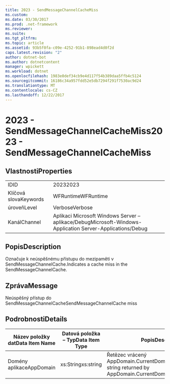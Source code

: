 ```yaml
---
title: 2023 - SendMessageChannelCacheMiss
ms.custom: 
ms.date: 03/30/2017
ms.prod: .net-framework
ms.reviewer: 
ms.suite: 
ms.tgt_pltfrm: 
ms.topic: article
ms.assetid: 93b5f0fa-c09e-4252-91b1-898ead4d0f2d
caps.latest.revision: "2"
author: dotnet-bot
ms.author: dotnetcontent
manager: wpickett
ms.workload: dotnet
ms.openlocfilehash: 1983e0def34cb9e4d117f54b389daa5ffb4c5124
ms.sourcegitcommit: 16186c34a957fdd52e5db7294f291f7530ac9d24
ms.translationtype: MT
ms.contentlocale: cs-CZ
ms.lasthandoff: 12/22/2017
---
```

# <a name="2023---sendmessagechannelcachemiss"></a><span data-ttu-id="97e61-102">2023 - SendMessageChannelCacheMiss</span><span class="sxs-lookup"><span data-stu-id="97e61-102">2023 - SendMessageChannelCacheMiss</span></span>
## <a name="properties"></a><span data-ttu-id="97e61-103">Vlastnosti</span><span class="sxs-lookup"><span data-stu-id="97e61-103">Properties</span></span>  
  
|||  
|-|-|  
|<span data-ttu-id="97e61-104">ID</span><span class="sxs-lookup"><span data-stu-id="97e61-104">ID</span></span>|<span data-ttu-id="97e61-105">2023</span><span class="sxs-lookup"><span data-stu-id="97e61-105">2023</span></span>|  
|<span data-ttu-id="97e61-106">Klíčová slova</span><span class="sxs-lookup"><span data-stu-id="97e61-106">Keywords</span></span>|<span data-ttu-id="97e61-107">WFRuntime</span><span class="sxs-lookup"><span data-stu-id="97e61-107">WFRuntime</span></span>|  
|<span data-ttu-id="97e61-108">úroveň</span><span class="sxs-lookup"><span data-stu-id="97e61-108">Level</span></span>|<span data-ttu-id="97e61-109">Verbose</span><span class="sxs-lookup"><span data-stu-id="97e61-109">Verbose</span></span>|  
|<span data-ttu-id="97e61-110">Kanál</span><span class="sxs-lookup"><span data-stu-id="97e61-110">Channel</span></span>|<span data-ttu-id="97e61-111">Aplikaci Microsoft Windows Server – aplikace/Debug</span><span class="sxs-lookup"><span data-stu-id="97e61-111">Microsoft-Windows-Application Server-Applications/Debug</span></span>|  
  
## <a name="description"></a><span data-ttu-id="97e61-112">Popis</span><span class="sxs-lookup"><span data-stu-id="97e61-112">Description</span></span>  
 <span data-ttu-id="97e61-113">Označuje k neúspěšnému přístupu do mezipaměti v SendMessageChannelCache.</span><span class="sxs-lookup"><span data-stu-id="97e61-113">Indicates a cache miss in the SendMessageChannelCache.</span></span>  
  
## <a name="message"></a><span data-ttu-id="97e61-114">Zpráva</span><span class="sxs-lookup"><span data-stu-id="97e61-114">Message</span></span>  
 <span data-ttu-id="97e61-115">Neúspěšný přístup do SendMessageChannelCache</span><span class="sxs-lookup"><span data-stu-id="97e61-115">SendMessageChannelCache miss</span></span>  
  
## <a name="details"></a><span data-ttu-id="97e61-116">Podrobnosti</span><span class="sxs-lookup"><span data-stu-id="97e61-116">Details</span></span>  
  
|<span data-ttu-id="97e61-117">Název položky dat</span><span class="sxs-lookup"><span data-stu-id="97e61-117">Data Item Name</span></span>|<span data-ttu-id="97e61-118">Datová položka – Typ</span><span class="sxs-lookup"><span data-stu-id="97e61-118">Data Item Type</span></span>|<span data-ttu-id="97e61-119">Popis</span><span class="sxs-lookup"><span data-stu-id="97e61-119">Description</span></span>|  
|--------------------|--------------------|-----------------|  
|<span data-ttu-id="97e61-120">Domény aplikace</span><span class="sxs-lookup"><span data-stu-id="97e61-120">AppDomain</span></span>|<span data-ttu-id="97e61-121">xs:String</span><span class="sxs-lookup"><span data-stu-id="97e61-121">xs:string</span></span>|<span data-ttu-id="97e61-122">Řetězec vrácený AppDomain.CurrentDomain.FriendlyName.</span><span class="sxs-lookup"><span data-stu-id="97e61-122">The string returned by AppDomain.CurrentDomain.FriendlyName.</span></span>|

